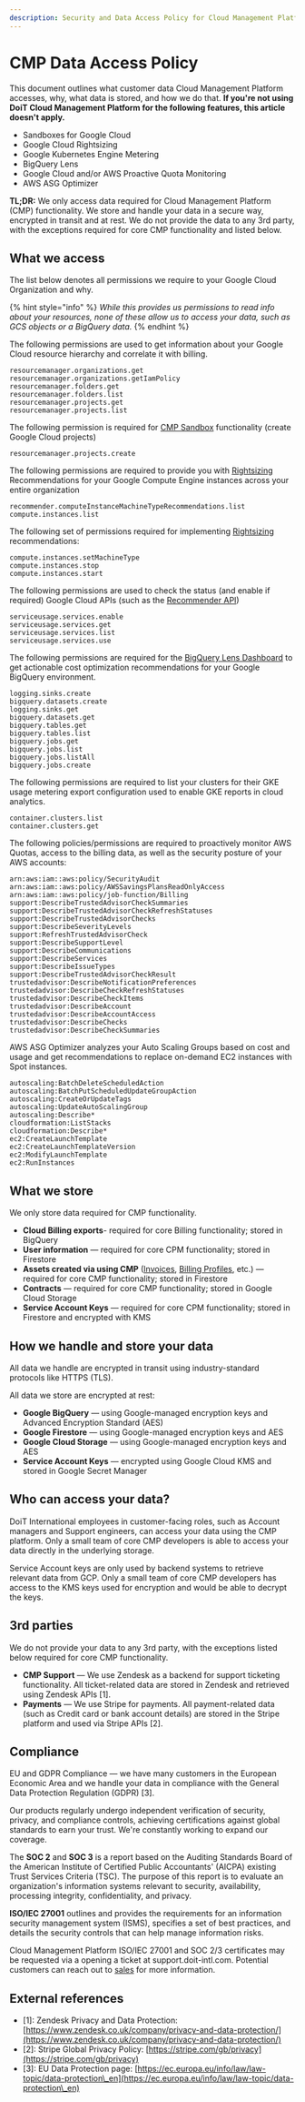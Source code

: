 ```yaml
---
description: Security and Data Access Policy for Cloud Management Platform
---
```


# CMP Data Access Policy

This document outlines what customer data Cloud Management Platform accesses, why, what data is stored, and how we do that. **If you're not using DoiT Cloud Management Platform for the following features, this article doesn't apply.**

* Sandboxes for Google Cloud
* Google Cloud Rightsizing
* Google Kubernetes Engine Metering
* BigQuery Lens
* Google Cloud and/or AWS Proactive Quota Monitoring
* AWS ASG Optimizer

**TL;DR:** We only access data required for Cloud Management Platform (CMP) functionality. We store and handle your data in a secure way, encrypted in transit and at rest. We do not provide the data to any 3rd party, with the exceptions required for core CMP functionality and listed below.

## What we access

The list below denotes all permissions we require to your Google Cloud Organization and why.

{% hint style="info" %}
_While this provides us permissions to read info about your resources, none of these allow us to access your data, such as GCS objects or a BigQuery data._
{% endhint %}

The following permissions are used to get information about your Google Cloud resource hierarchy and correlate it with billing.

```
resourcemanager.organizations.get
resourcemanager.organizations.getIamPolicy
resourcemanager.folders.get
resourcemanager.folders.list
resourcemanager.projects.get
resourcemanager.projects.list
```

The following permission is required for [CMP Sandbox](../cloud-sandbox-management/create-gcp-sandbox-accounts.md) functionality (create Google Cloud projects)

```
resourcemanager.projects.create
```

The following permissions are required to provide you with [Rightsizing](../dashboards/rightsizing-for-google-cloud.md) Recommendations for your Google Compute Engine instances across your entire organization

```
recommender.computeInstanceMachineTypeRecommendations.list
compute.instances.list
```

The following set of permissions required for implementing [Rightsizing](../dashboards/rightsizing-for-google-cloud.md) recommendations:

```
compute.instances.setMachineType
compute.instances.stop
compute.instances.start
```

The following permissions are used to check the status (and enable if required) Google Cloud APIs (such as the [Recommender API](https://cloud.google.com/recommender/docs/reference/rest))

```
serviceusage.services.enable
serviceusage.services.get
serviceusage.services.list
serviceusage.services.use
```

The following permissions are required for the [BigQuery Lens Dashboard](../dashboards/bigquery-lens.md) to get actionable cost optimization recommendations for your Google BigQuery environment.

```
logging.sinks.create
bigquery.datasets.create
logging.sinks.get
bigquery.datasets.get
bigquery.tables.get
bigquery.tables.list
bigquery.jobs.get
bigquery.jobs.list
bigquery.jobs.listAll
bigquery.jobs.create
```

The following permissions are required to list your clusters for their GKE usage metering export configuration used to enable GKE reports in cloud analytics.

```
container.clusters.list
container.clusters.get
```

The following policies/permissions are required to proactively monitor AWS Quotas, access to the billing data, as well as the security posture of your AWS accounts:

```
arn:aws:iam::aws:policy/SecurityAudit
arn:aws:iam::aws:policy/AWSSavingsPlansReadOnlyAccess
arn:aws:iam::aws:policy/job-function/Billing
support:DescribeTrustedAdvisorCheckSummaries
support:DescribeTrustedAdvisorCheckRefreshStatuses
support:DescribeTrustedAdvisorChecks
support:DescribeSeverityLevels
support:RefreshTrustedAdvisorCheck
support:DescribeSupportLevel
support:DescribeCommunications
support:DescribeServices
support:DescribeIssueTypes
support:DescribeTrustedAdvisorCheckResult
trustedadvisor:DescribeNotificationPreferences
trustedadvisor:DescribeCheckRefreshStatuses
trustedadvisor:DescribeCheckItems
trustedadvisor:DescribeAccount
trustedadvisor:DescribeAccountAccess
trustedadvisor:DescribeChecks
trustedadvisor:DescribeCheckSummaries
```

AWS ASG Optimizer analyzes your Auto Scaling Groups based on cost and usage and get recommendations to replace on-demand EC2 instances with Spot instances.

```
autoscaling:BatchDeleteScheduledAction
autoscaling:BatchPutScheduledUpdateGroupAction
autoscaling:CreateOrUpdateTags
autoscaling:UpdateAutoScalingGroup
autoscaling:Describe*
cloudformation:ListStacks
cloudformation:Describe*
ec2:CreateLaunchTemplate
ec2:CreateLaunchTemplateVersion
ec2:ModifyLaunchTemplate
ec2:RunInstances
```

## What we store

We only store data required for CMP functionality.

* **Cloud Billing exports**- required for core Billing functionality; stored in BigQuery
* **User information** &mdash; required for core CPM functionality; stored in Firestore
* **Assets created via using CMP** ([Invoices](../invoices-and-payments/managing-invoices.md), [Billing Profiles](../invoices-and-payments/setting-up-a-new-billing-profile.md), etc.) &mdash; required for core CMP functionality; stored in Firestore
* **Contracts** &mdash; required for core CMP functionality; stored in Google Cloud Storage
* **Service Account Keys** &mdash; required for core CPM functionality; stored in Firestore and encrypted with KMS

## How we handle and store your data

All data we handle are encrypted in transit using industry-standard protocols like HTTPS (TLS).

All data we store are encrypted at rest:

* **Google BigQuery** &mdash; using Google-managed encryption keys and Advanced Encryption Standard (AES)
* **Google Firestore** &mdash; using Google-managed encryption keys and AES
* **Google Cloud Storage** &mdash; using Google-managed encryption keys and AES
* **Service Account Keys** &mdash; encrypted using Google Cloud KMS and stored in Google Secret Manager

## Who can access your data?

DoiT International employees in customer-facing roles, such as Account managers and Support engineers, can access your data using the CMP platform. Only a small team of core CMP developers is able to access your data directly in the underlying storage.

Service Account keys are only used by backend systems to retrieve relevant data from GCP. Only a small team of core CMP developers has access to the KMS keys used for encryption and would be able to decrypt the keys.

## 3rd parties

We do not provide your data to any 3rd party, with the exceptions listed below required for core CMP functionality.

* **CMP Support** &mdash; We use Zendesk as a backend for support ticketing functionality. All ticket-related data are stored in Zendesk and retrieved using Zendesk APIs \[1].
* **Payments** &mdash; We use Stripe for payments. All payment-related data (such as Credit card or bank account details) are stored in the Stripe platform and used via Stripe APIs \[2].

## Compliance

EU and GDPR Compliance &mdash; we have many customers in the European Economic Area and we handle your data in compliance with the General Data Protection Regulation (GDPR) \[3].

Our products regularly undergo independent verification of security, privacy, and compliance controls, achieving certifications against global standards to earn your trust. We're constantly working to expand our coverage.

The **SOC 2** and **SOC 3** is a report based on the Auditing Standards Board of the American Institute of Certified Public Accountants' (AICPA) existing Trust Services Criteria (TSC). The purpose of this report is to evaluate an organization's information systems relevant to security, availability, processing integrity, confidentiality, and privacy.&#x20;

**ISO/IEC 27001** outlines and provides the requirements for an information security management system (ISMS), specifies a set of best practices, and details the security controls that can help manage information risks.

Cloud Management Platform ISO/IEC 27001 and SOC 2/3 certificates may be requested via a opening a ticket at support.doit-intl.com. Potential customers can reach out to [sales](https://www.doit-intl.com/contact) for more information.

## External references

* \[1]: Zendesk Privacy and Data Protection: [https://www.zendesk.co.uk/company/privacy-and-data-protection/](https://www.zendesk.co.uk/company/privacy-and-data-protection/)
* \[2]: Stripe Global Privacy Policy: [https://stripe.com/gb/privacy](https://stripe.com/gb/privacy)
* \[3]: EU Data Protection page: [https://ec.europa.eu/info/law/law-topic/data-protection\_en](https://ec.europa.eu/info/law/law-topic/data-protection\_en)
